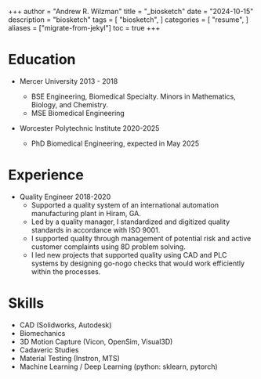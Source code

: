 +++
author = "Andrew R. Wilzman"
title = "_biosketch"
date = "2024-10-15"
description = "biosketch"
tags = [
    "biosketch",
]
categories = [
    "resume",
]
aliases = ["migrate-from-jekyl"]
toc = true
+++

# Education

* Mercer University 2013 - 2018
	* BSE Engineering, Biomedical Specialty. Minors in Mathematics, Biology, and Chemistry.
	* MSE Biomedical Engineering


* Worcester Polytechnic Institute 2020-2025
	* PhD Biomedical Engineering, expected in May 2025

# Experience

* Quality Engineer 2018-2020
	* Supported a quality system of an international automation manufacturing plant in Hiram, GA.
	* Led by a quality manager, I standardized and digitized quality standards in accordance with ISO 9001.
	* I supported quality through management of potential risk and active customer complaints using 8D problem solving.
	* I led new projects that supported quality using CAD and PLC systems by designing go-nogo checks that would work efficiently within the processes.

# Skills

* CAD (Solidworks, Autodesk)
* Biomechanics
* 3D Motion Capture (Vicon, OpenSim, Visual3D)
* Cadaveric Studies
* Material Testing (Instron, MTS)
* Machine Learning / Deep Learning (python: sklearn, pytorch)